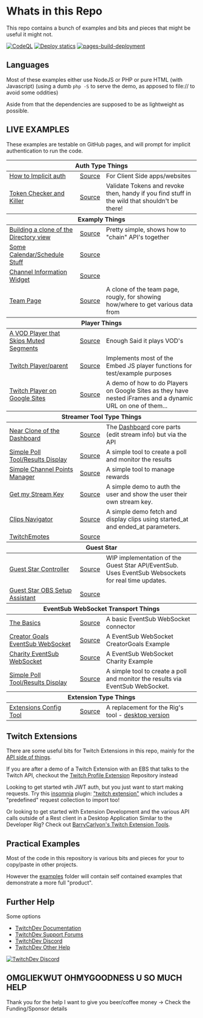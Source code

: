 # Whats in this Repo

This repo contains a bunch of examples and bits and pieces that might be useful it might not.

[![CodeQL](https://github.com/BarryCarlyon/twitch_misc/actions/workflows/codeql.yml/badge.svg)](https://github.com/BarryCarlyon/twitch_misc/actions/workflows/codeql.yml)
[![Deploy statics](https://github.com/BarryCarlyon/twitch_misc/actions/workflows/publish-pages.yml/badge.svg)](https://github.com/BarryCarlyon/twitch_misc/actions/workflows/publish-pages.yml)
[![pages-build-deployment](https://github.com/BarryCarlyon/twitch_misc/actions/workflows/pages/pages-build-deployment/badge.svg)](https://github.com/BarryCarlyon/twitch_misc/actions/workflows/pages/pages-build-deployment)

## Languages

Most of these examples either use NodeJS or PHP or pure HTML (with Javascript) (using a dumb `php -S` to serve the demo, as apposed to file:// to avoid some oddities)

Aside from that the dependencies are supposed to be as lightweight as possible.

## LIVE EXAMPLES

These examples are testable on GitHub pages, and will prompt for implicit authentication to run the code.

<table>
    <thead><tr><th colspan="3">Auth Type Things</th></tr></thead>
    <tbody>
        <tr><td><a href="https://barrycarlyon.github.io/twitch_misc/authentication/implicit_auth/">How to Implicit auth</a></td><td><a href="https://github.com/BarryCarlyon/twitch_misc/tree/main/authentication/implicit_auth/">Source</a></td><td>For Client Side apps/websites</td></tr>
        <tr><td><a href="https://barrycarlyon.github.io/twitch_misc/examples/token_checker/">Token Checker and Killer</a></td><td><a href="https://github.com/BarryCarlyon/twitch_misc/tree/main/examples/token_checker">Source</a></td><td>Validate Tokens and revoke then, handy if you find stuff in the wild that shouldn't be there!</tr>
    </tbody>
    <thead><tr><th colspan="3">Examply Things</th></tr></thead>
    <tbody>
        <tr><td><a href="https://barrycarlyon.github.io/twitch_misc/examples/browse_categories/">Building a clone of the Directory view</a></td><td><a href="https://github.com/BarryCarlyon/twitch_misc/tree/main/examples/browse_categories">Source</a></td><td>Pretty simple, shows how to "chain" API's together</tr>
        <tr><td><a href="https://barrycarlyon.github.io/twitch_misc/examples/calendar/">Some Calendar/Schedule Stuff</a></td><td><a href="https://github.com/BarryCarlyon/twitch_misc/tree/main/examples/calendar">Source</a></td><td></td></tr>
        <tr><td><a href="https://barrycarlyon.github.io/twitch_misc/examples/channel_information/">Channel Information Widget</a></td><td><a href="https://github.com/BarryCarlyon/twitch_misc/tree/main/examples/channel_information">Source</a></td><td></td></tr>
        <tr><td><a href="https://barrycarlyon.github.io/twitch_misc/examples/team/">Team Page</a></td><td><a href="https://github.com/BarryCarlyon/twitch_misc/tree/main/examples/team">Source</a></td><td>A clone of the team page, rougly, for showing how/where to get various data from</td></tr>
    </tbody>
    <thead><tr><th colspan="3">Player Things</th></tr></thead>
    <tbody>
        <tr><td><a href="https://barrycarlyon.github.io/twitch_misc/examples/vod_player/">A VOD Player that Skips Muted Segments</a></td><td><a href="https://github.com/BarryCarlyon/twitch_misc/tree/main/examples/vod_player">Source</a></td><td>Enough Said it plays VOD's</td></tr>
        <tr><td><a href="https://barrycarlyon.github.io/twitch_misc/player/html/">Twitch Player/parent</a></td><td><a href="https://github.com/BarryCarlyon/twitch_misc/tree/main/player/html">Source</a></td><td>Implements most of the Embed JS player functions for test/example purposes</td></tr>
        <tr><td><a href="https://sites.google.com/view/barry-twitch-embed-test/home">Twitch Player on Google Sites</a></td><td><a href="https://github.com/BarryCarlyon/twitch_misc/tree/main/player/googlesites">Source</a></td><td>A demo of how to do Players on Google Sites as they have nested iFrames and a dynamic URL on one of them...</a></td></tr>
    </tbody>
    <thead><tr><th colspan="3">Streamer Tool Type Things</th></tr></thead>
    <tbody>
        <tr><td><a href="https://barrycarlyon.github.io/twitch_misc/examples/channel_dashboard/">Near Clone of the Dashboard</a></td><td><a href="https://github.com/BarryCarlyon/twitch_misc/tree/main/examples/channel_dashboard">Source</a></td><td>The <a href="https://dashboard.twitch.tv/stream-manager">Dashboard</a> core parts (edit stream info) but via the API</td></tr>
        <tr><td><a href="https://barrycarlyon.github.io/twitch_misc/examples/poll_tool/">Simple Poll Tool/Results Display</a></td><td><a href="https://github.com/BarryCarlyon/twitch_misc/tree/main/examples/poll_tool">Source</a></td><td>A simple tool to create a poll and monitor the results</td></tr>
        <tr><td><a href="https://barrycarlyon.github.io/twitch_misc/examples/channel_points/">Simple Channel Points Manager</a></td><td><a href="https://github.com/BarryCarlyon/twitch_misc/tree/main/examples/channel_points">Source</a></td><td>A simple tool to manage rewards</td></tr>
        <tr><td><a href="https://barrycarlyon.github.io/twitch_misc/examples/stream_key/">Get my Stream Key</a></td><td><a href="https://github.com/BarryCarlyon/twitch_misc/tree/main/examples/stream_key">Source</a></td><td>A simple demo to auth the user and show the user their own stream key.</td></tr>
        <tr><td><a href="https://barrycarlyon.github.io/twitch_misc/examples/clips_navigator/">Clips Navigator</a></td><td><a href="https://github.com/BarryCarlyon/twitch_misc/tree/main/examples/clips_navigator">Source</a></td><td>A simple demo fetch and display clips using started_at and ended_at parameters.</td></tr>
        <tr><td><a href="https://barrycarlyon.github.io/twitch_misc/examples/twitchemotes/">TwitchEmotes</a></td><td><a href="https://github.com/BarryCarlyon/twitch_misc/tree/main/examples/twitchemotes/">Source</a></td><td></td></tr>
    </tbody>
    <thead><tr><th colspan="3">Guest Star</th></tr></thead>
    <tbody>
        <tr><td><a href="https://barrycarlyon.github.io/twitch_misc/examples/guest_star/controller/">Guest Star Controller</a></td><td><a href="https://github.com/BarryCarlyon/twitch_misc/tree/main/examples/guest_star/controller/">Source</a></td><td>WIP implementation of the Guest Star API/EventSub. Uses EventSub Websockets for real time updates.</td></tr>
        <tr><td><a href="https://barrycarlyon.github.io/twitch_misc/examples/guest_star/obs_assist/">Guest Star OBS Setup Assistant</a></td><td><a href="https://github.com/BarryCarlyon/twitch_misc/tree/main/examples/guest_star/obs_assist/">Source</a></td><td></td></tr>
    </tbody>
    <thead><tr><th colspan="3">EventSub WebSocket Transport Things</th></tr></thead>
    <tbody>
        <tr><td><a href="https://barrycarlyon.github.io/twitch_misc/eventsub/websockets/web/basic/">The Basics</a></td><td><a href="https://github.com/BarryCarlyon/twitch_misc/tree/main/eventsub/websockets/web/basic">Source</a></td><td>A basic EventSub WebSocket connector</td></tr>
        <tr><td><a href="https://barrycarlyon.github.io/twitch_misc/eventsub/websockets/web/creatorgoals/">Creator Goals EventSub WebSocket</a></td><td><a href="https://github.com/BarryCarlyon/twitch_misc/tree/main/eventsub/websockets/web/creatorgoals/">Source</a></td><td>A EventSub WebSocket CreatorGoals Example</td></tr>
        <tr><td><a href="https://barrycarlyon.github.io/twitch_misc/eventsub/websockets/web/charity/">Charity EventSub WebSocket</a></td><td><a href="https://github.com/BarryCarlyon/twitch_misc/tree/main/eventsub/websockets/web/charity/">Source</a></td><td>A EventSub WebSocket Charity Example</td></tr>
        <tr><td><a href="https://barrycarlyon.github.io/twitch_misc/examples/poll_tool/">Simple Poll Tool/Results Display</a></td><td><a href="https://github.com/BarryCarlyon/twitch_misc/tree/main/examples/poll_tool">Source</a></td><td>A simple tool to create a poll and monitor the results via EventSub WebSocket.</td></tr>
    </tbody>
    <thead><tr><th colspan="3">Extension Type Things</th></tr></thead>
    <tbody>
        <tr><td><a href="https://barrycarlyon.github.io/twitch_misc/examples/extension_config/">Extensions Config Tool</a></td><td><a href="https://github.com/BarryCarlyon/twitch_misc/tree/main/examples/extension_config">Source</a></td><td>A replacement for the Rig's tool - <a href="https://github.com/barrycarlyon/twitch_extension_tools">desktop version</a></td></tr>
    </tbody>
</table>

## Twitch Extensions

There are some useful bits for Twitch Extensions in this repo, mainly for the [API side of things](https://github.com/BarryCarlyon/twitch_misc/tree/main/extensions).

If you are after a demo of a Twitch Extension with an EBS that talks to the Twitch API, checkout the [Twitch Profile Extension](https://github.com/BarryCarlyon/twitch_profile_extension) Repository instead

Looking to get started wtih JWT auth, but you just want to start making requests. Try this [insomnia](https://insomnia.rest) plugin: ["twitch extension"](https://github.com/BarryCarlyon/insomnia-plugin-twitch-extension-barrycarlyon) which includes a "predefined" request collection to import too!

Or looking to get started with Extension Development and the various API calls outside of a Rest client in a Desktop Application Similar to the Developer Rig? Check out [BarryCarlyon's Twitch Extension Tools](https://github.com/barrycarlyon/twitch_extension_tools).

## Practical Examples

Most of the code in this repository is various bits and pieces for your to copy/paste in other projects.

However the [examples](examples) folder will contain self contained examples that demonstrate a more full "product".

## Further Help

Some options

- [TwitchDev Documentation](http://dev.twitch.tv/docs)
- [TwitchDev Support Forums](https://discuss.dev.twitch.tv/)
- [TwitchDev Discord](https://link.twitch.tv/devchat)
- [TwitchDev Other Help](https://dev.twitch.tv/support)

[![TwitchDev Discord](https://discordapp.com/api/guilds/504015559252377601/embed.png?style=banner2)](https://link.twitch.tv/devchat)

## OMGLIEKWUT OHMYGOODNESS U SO MUCH HELP

Thank you for the help I want to give you beer/coffee money -> Check the Funding/Sponsor details

